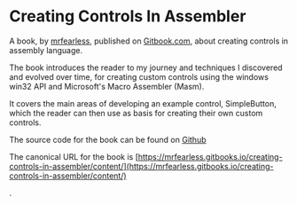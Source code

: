 # Creating Controls In Assembler

A book, by [mrfearless](https://github.com/mrfearless), published on [Gitbook.com](/Gitbook.com), about creating controls in assembly language.

The book introduces the reader to my journey and techniques I discovered and evolved over time, for creating custom controls using the windows win32 API and Microsoft's Macro Assembler \(Masm\).

It covers the main areas of developing an example control, SimpleButton, which the reader can then use as basis for creating their own custom controls.

The source code for the book can be found on [Github](https://github.com/mrfearless/creating-controls-in-assembler)

The canonical URL for the book is [https://mrfearless.gitbooks.io/creating-controls-in-assembler/content/](https://mrfearless.gitbooks.io/creating-controls-in-assembler/content/)

.

